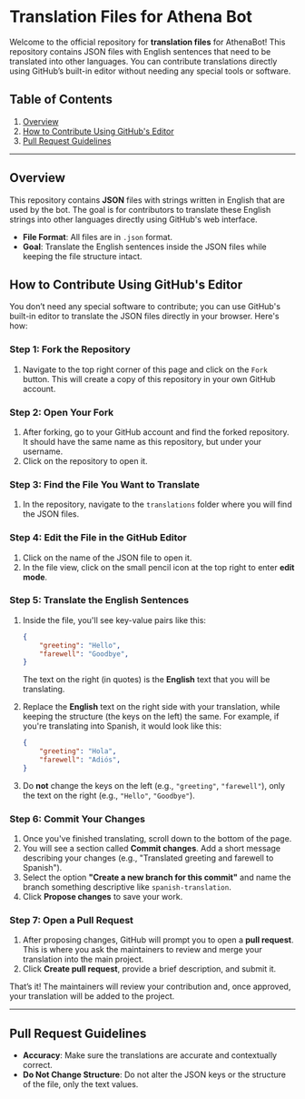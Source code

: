 # Translation Files for Athena Bot

Welcome to the official repository for **translation files** for AthenaBot! This repository contains JSON files with English sentences that need to be translated into other languages. You can contribute translations directly using GitHub’s built-in editor without needing any special tools or software.

## Table of Contents

1. [Overview](#overview)
2. [How to Contribute Using GitHub's Editor](#how-to-contribute-using-githubs-editor)
3. [Pull Request Guidelines](#pull-request-guidelines)

---

## Overview

This repository contains **JSON** files with strings written in English that are used by the bot. The goal is for contributors to translate these English strings into other languages directly using GitHub's web interface.

- **File Format**: All files are in `.json` format.
- **Goal**: Translate the English sentences inside the JSON files while keeping the file structure intact.

## How to Contribute Using GitHub's Editor

You don’t need any special software to contribute; you can use GitHub's built-in editor to translate the JSON files directly in your browser. Here's how:

### Step 1: Fork the Repository
1. Navigate to the top right corner of this page and click on the `Fork` button. This will create a copy of this repository in your own GitHub account.

### Step 2: Open Your Fork
1. After forking, go to your GitHub account and find the forked repository. It should have the same name as this repository, but under your username.
2. Click on the repository to open it.

### Step 3: Find the File You Want to Translate
1. In the repository, navigate to the `translations` folder where you will find the JSON files.

### Step 4: Edit the File in the GitHub Editor
1. Click on the name of the JSON file to open it.
2. In the file view, click on the small pencil icon at the top right to enter **edit mode**.

### Step 5: Translate the English Sentences
1. Inside the file, you'll see key-value pairs like this:
    ```json
    {
        "greeting": "Hello",
        "farewell": "Goodbye",
    }
    ```
    The text on the right (in quotes) is the **English** text that you will be translating.
    
2. Replace the **English** text on the right side with your translation, while keeping the structure (the keys on the left) the same. For example, if you're translating into Spanish, it would look like this:
    ```json
    {
        "greeting": "Hola",
        "farewell": "Adiós",
    }
    ```

3. Do **not** change the keys on the left (e.g., `"greeting"`, `"farewell"`), only the text on the right (e.g., `"Hello"`, `"Goodbye"`).

### Step 6: Commit Your Changes
1. Once you've finished translating, scroll down to the bottom of the page.
2. You will see a section called **Commit changes**. Add a short message describing your changes (e.g., "Translated greeting and farewell to Spanish").
3. Select the option **"Create a new branch for this commit"** and name the branch something descriptive like `spanish-translation`.
4. Click **Propose changes** to save your work.

### Step 7: Open a Pull Request
1. After proposing changes, GitHub will prompt you to open a **pull request**. This is where you ask the maintainers to review and merge your translation into the main project.
2. Click **Create pull request**, provide a brief description, and submit it.

That’s it! The maintainers will review your contribution and, once approved, your translation will be added to the project.

---

## Pull Request Guidelines

- **Accuracy**: Make sure the translations are accurate and contextually correct.
- **Do Not Change Structure**: Do not alter the JSON keys or the structure of the file, only the text values.

